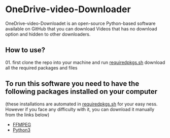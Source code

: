 <h1>OneDrive-video-Downloader</h1>

<p>OneDrive-video-Downloadet is an open-source Python-based software available on GitHub that you can download Videos that has no download option and hidden to other downloaders.</p>

<h2>How to use?</h2>

<p>01. first clone the repo into your machine and run <a href="requiredpkgs.sh">requiredpkgs.sh</a> download all the required packages and files</p>


<h2>To run this software you need to have the following packages installed on your computer</h2>
(these installations are automated in <a href="requiredpkgs.sh">requiredpkgs.sh</a> for your easy ness. However if you face any difficulty with it, you can download it manually from the links below)
<ul>
<li><a href="https://www.ffmpeg.org/download.html">FFMPEG</a></li>
<li><a href="https://www.python.org/downloads/release/python-3120/">Python3</a></li>
</ul>
